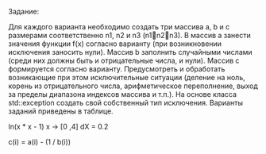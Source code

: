 Задание:

Для каждого варианта необходимо создать три массива a, b и с
размерами соответственно n1, n2 и n3 (n1n2n3). В массив а занести значения
функции f(x) согласно варианту (при возникновении исключения заносить
нули). Массив b заполнить случайными числами (среди них должны быть и
отрицательные числа, и нули). Массив с формируется согласно варианту.
Предусмотреть и обработать возникающие при этом исключительные
ситуации (деление на ноль, корень из отрицательного числа, арифметическое
переполнение, выход за пределы диапазона индексов массива и т.п.). На
основе класса std::exception создать свой собственный тип исключения.
Варианты заданий приведены в таблице.

ln(x * x - 1) 
x -> [0 ,4]
dX = 0.2

c(i) = a(i) - (1 / b(i))

